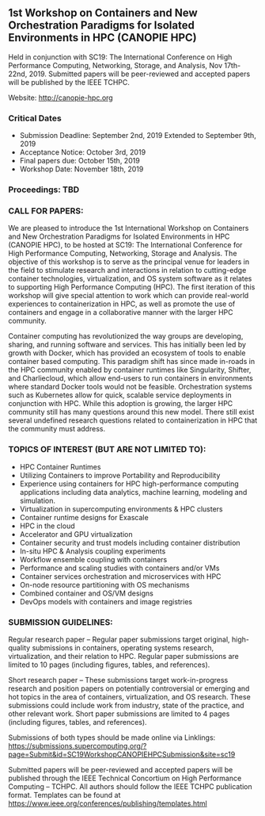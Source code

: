 ## 1st Workshop on Containers and New Orchestration Paradigms for Isolated Environments in HPC (CANOPIE HPC)

Held in conjunction with SC19: The International Conference on High Performance Computing, Networking, Storage, and Analysis, Nov 17th-22nd, 2019.  Submitted papers will be peer-reviewed and accepted papers will be published by the IEEE TCHPC.

Website: http://canopie-hpc.org

### Critical Dates
* Submission Deadline:  September 2nd, 2019 Extended to September 9th, 2019
* Acceptance Notice: October 3rd, 2019
* Final papers due: October 15th, 2019
* Workshop Date: November 18th, 2019

### Proceedings: TBD

### CALL FOR PAPERS:

We are pleased to introduce the 1st International Workshop on Containers and New Orchestration Paradigms for Isolated Environments in HPC (CANOPIE HPC), to be hosted at SC19: The International Conference for High Performance Computing, Networking, Storage and Analysis. The objective of this workshop is to serve as the principal venue for leaders in the field to stimulate research and interactions in relation to cutting-edge container technologies, virtualization, and OS system software as it relates to supporting High Performance Computing (HPC). The first iteration of this workshop will give special attention to work which can provide real-world experiences to containerization in HPC, as well as promote the use of containers and engage in a collaborative manner with the larger HPC community.

Container computing has revolutionized the way groups are developing, sharing, and running software and services.  This has initially been led by growth with Docker, which has provided an ecosystem of tools to enable container based computing.  This paradigm shift has since made in-roads in the HPC community enabled by container runtimes like Singularity, Shifter, and Charliecloud, which allow end-users to run containers in environments where standard Docker tools would not be feasible.  Orchestration systems such as Kubernetes allow for quick, scalable service deployments in conjunction with HPC. While this adoption is growing, the larger HPC community still has many questions around this new model. There still exist several undefined research questions related to containerization in HPC that the community must address.

### TOPICS OF INTEREST (BUT ARE NOT LIMITED TO):

* HPC Container Runtimes
* Utilizing Containers to improve Portability and Reproducibility
* Experience using containers for HPC high-performance computing applications including data analytics, machine learning, modeling and simulation.
* Virtualization in supercomputing environments & HPC clusters
* Container runtime designs for Exascale
* HPC in the cloud
* Accelerator and GPU virtualization
* Container security and trust models including container distribution
* In-situ HPC & Analysis coupling experiments
* Workflow ensemble coupling with containers
* Performance and scaling studies with containers and/or VMs
* Container services orchestration and microservices with HPC
* On-node resource partitioning with OS mechanisms
* Combined container and OS/VM designs
* DevOps models with containers and image registries

### SUBMISSION GUIDELINES:

Regular research paper – Regular paper submissions target original, high-quality submissions in containers, operating systems research, virtualization, and their relation to HPC. Regular paper submissions are limited to 10 pages (including figures, tables, and references).

Short research paper – These submissions target work-in-progress research and position papers on potentially controversial or emerging and hot topics in the area of containers, virtualization, and OS research. These submissions could include work from industry, state of the practice, and other relevant work. Short paper submissions are limited to 4 pages (including figures, tables, and references).

Submissions of both types should be made online via Linklings: https://submissions.supercomputing.org/?page=Submit&id=SC19WorkshopCANOPIEHPCSubmission&site=sc19

Submitted papers will be peer-reviewed and accepted papers will be published through the IEEE Technical Concortium on High Performance Computing – TCHPC.  All authors should follow the IEEE TCHPC publication format.  Templates can be found at  https://www.ieee.org/conferences/publishing/templates.html
